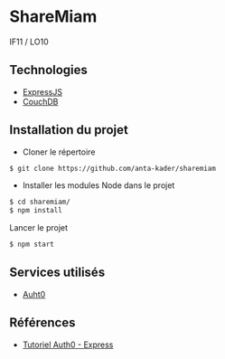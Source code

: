 # ShareMiam

IF11 / LO10

## Technologies 

- [ExpressJS](http://expressjs.com/)
- [CouchDB](http://couchdb.apache.org/)

## Installation du projet

- Cloner le répertoire
```sh
$ git clone https://github.com/anta-kader/sharemiam
```

- Installer les modules Node dans le projet
```sh
$ cd sharemiam/
$ npm install
```

Lancer le projet 
```sh
$ npm start
```

## Services utilisés

* [Auht0](https://auth0.com/)

## Références

* [Tutoriel Auth0 - Express](https://auth0.com/docs/quickstart/webapp/nodejs/01-login)